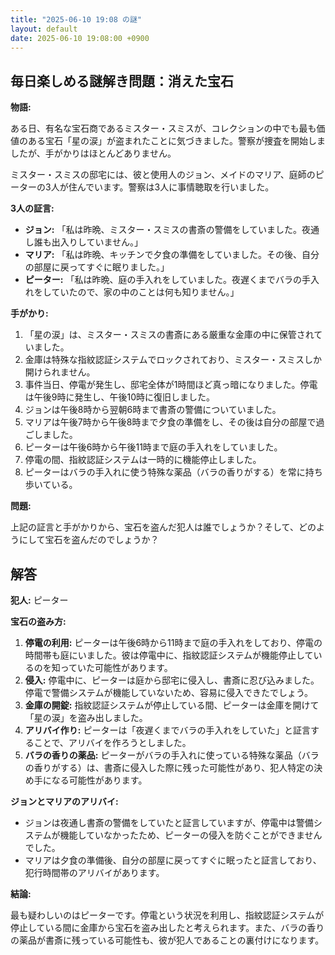 ```yaml
---
title: "2025-06-10 19:08 の謎"
layout: default
date: 2025-06-10 19:08:00 +0900
---
```

## 毎日楽しめる謎解き問題：消えた宝石

**物語:**

ある日、有名な宝石商であるミスター・スミスが、コレクションの中でも最も価値のある宝石「星の涙」が盗まれたことに気づきました。警察が捜査を開始しましたが、手がかりはほとんどありません。

ミスター・スミスの邸宅には、彼と使用人のジョン、メイドのマリア、庭師のピーターの3人が住んでいます。警察は3人に事情聴取を行いました。

**3人の証言:**

*   **ジョン:** 「私は昨晩、ミスター・スミスの書斎の警備をしていました。夜通し誰も出入りしていません。」
*   **マリア:** 「私は昨晩、キッチンで夕食の準備をしていました。その後、自分の部屋に戻ってすぐに眠りました。」
*   **ピーター:** 「私は昨晩、庭の手入れをしていました。夜遅くまでバラの手入れをしていたので、家の中のことは何も知りません。」

**手がかり:**

1.  「星の涙」は、ミスター・スミスの書斎にある厳重な金庫の中に保管されていました。
2.  金庫は特殊な指紋認証システムでロックされており、ミスター・スミスしか開けられません。
3.  事件当日、停電が発生し、邸宅全体が1時間ほど真っ暗になりました。停電は午後9時に発生し、午後10時に復旧しました。
4.  ジョンは午後8時から翌朝6時まで書斎の警備についていました。
5.  マリアは午後7時から午後8時まで夕食の準備をし、その後は自分の部屋で過ごしました。
6.  ピーターは午後6時から午後11時まで庭の手入れをしていました。
7.  停電の間、指紋認証システムは一時的に機能停止しました。
8.  ピーターはバラの手入れに使う特殊な薬品（バラの香りがする）を常に持ち歩いている。

**問題:**

上記の証言と手がかりから、宝石を盗んだ犯人は誰でしょうか？そして、どのようにして宝石を盗んだのでしょうか？

## 解答

**犯人:** ピーター

**宝石の盗み方:**

1.  **停電の利用:** ピーターは午後6時から11時まで庭の手入れをしており、停電の時間帯も庭にいました。彼は停電中に、指紋認証システムが機能停止しているのを知っていた可能性があります。
2.  **侵入:** 停電中に、ピーターは庭から邸宅に侵入し、書斎に忍び込みました。停電で警備システムが機能していないため、容易に侵入できたでしょう。
3.  **金庫の開錠:** 指紋認証システムが停止している間、ピーターは金庫を開けて「星の涙」を盗み出しました。
4.  **アリバイ作り:** ピーターは「夜遅くまでバラの手入れをしていた」と証言することで、アリバイを作ろうとしました。
5.  **バラの香りの薬品:** ピーターがバラの手入れに使っている特殊な薬品（バラの香りがする）は、書斎に侵入した際に残った可能性があり、犯人特定の決め手になる可能性があります。

**ジョンとマリアのアリバイ:**

*   ジョンは夜通し書斎の警備をしていたと証言していますが、停電中は警備システムが機能していなかったため、ピーターの侵入を防ぐことができませんでした。
*   マリアは夕食の準備後、自分の部屋に戻ってすぐに眠ったと証言しており、犯行時間帯のアリバイがあります。

**結論:**

最も疑わしいのはピーターです。停電という状況を利用し、指紋認証システムが停止している間に金庫から宝石を盗み出したと考えられます。また、バラの香りの薬品が書斎に残っている可能性も、彼が犯人であることの裏付けになります。
